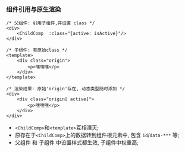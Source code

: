 ### 组件引用与原生渲染
```
/* 父组件: 引用子组件,并设置 class */
<div>
    <ChildComp  :class="{active: isActive}"/>
</div>

/* 子组件: 有原始class */
<template>
    <div class="origin">
        <p>嘿嘿嘿</p>
    </div>
</template>

/* 渲染结果: 原始'origin'存在, 动态类型随时添加 */
<div>
    <div class="origin[ active]">
        <p>嘿嘿嘿</p>
    </div>
</div>
```
* `<ChildComp>`和`<template>`互相湮灭;
* 原存在于`<ChildComp>`上的数据转到组件根元素中, 包含 `id`/`data-***` 等;
* 父组件 和 子组件 中设置样式都生效, 子组件中权重高;